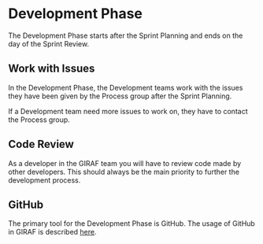 # Development Phase

The Development Phase starts after the Sprint Planning and ends on the day
of the Sprint Review.

## Work with Issues

In the Development Phase, the Development teams work with the issues they have
been given by the Process group after the Sprint Planning. 

If a Development team need more issues to work on, they have to contact the Process
group.

## Code Review

As a developer in the GIRAF team you will have to review code made by other
developers. This should always be the main priority to further the development
process.  

## GitHub

The primary tool for the Development Phase is GitHub. The usage of GitHub in
GIRAF is described [here](../../../Development/GitHub/using_github.md).

